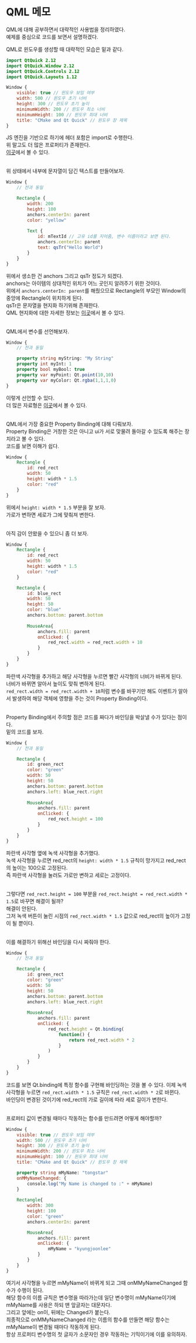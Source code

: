 # QML 메모  

QML에 대해 공부하면서 대략적인 사용법을 정리하였다.  
예제를 중심으로 코드를 보면서 설명하겠다.  

QML로 윈도우를 생성할 때 대략적인 모습은 밑과 같다.  
```qml
import QtQuick 2.12
import QtQuick.Window 2.12
import QtQuick.Controls 2.12
import QtQuick.Layouts 1.12

Window {
    visible: true // 윈도우 보임 여부
    width: 500 // 윈도우 초기 너비   
    height: 300 // 윈도우 초기 높이
    minimumWidth: 200 // 윈도우 최소 너비
    minimumHeight: 100 // 윈도우 최대 너비
    title: "CMake and Qt Quick" // 윈도우 창 제목
}
```
JS 엔진을 기반으로 하기에 헤더 포함은 import로 수행한다.  
위 말고도 더 많은 프로퍼티가 존재한다.  
[이곳](https://doc.qt.io/qt-5/qml-qtquick-window-window.html)에서 볼 수 있다.  
&nbsp;  

위 상태에서 내부에 문자열이 담긴 텍스트를 만들어보자.  
```qml
Window {
    // 전과 동일

    Rectangle {
        width: 200
        height: 100
        anchors.centerIn: parent
        color: "yellow"
        
        Text {
            id: mTextId // 고유 id를 지어줌, 변수 이름이라고 보면 된다.
            anchors.centerIn: parent
            text: qsTr("Hello World")
        }
    }
}
```
위에서 생소한 건 anchors 그리고 qsTr 정도가 되겠다.  
anchors는 아이템의 상대적인 위치가 어느 곳인지 알려주기 위한 것이다.  
위에서 ```anchors.centerIn: parent```를 해줬으므로 Rectangle의 부모인 Window의 중앙에 Rectangle이 위치하게 된다.  
qsTr은 문자열을 현지화 하기위해 존재한다.  
QML 현지화에 대한 자세한 정보는 [이곳](https://doc.qt.io/qt-5/qtquick-internationalization.html)에서 볼 수 있다.  
&nbsp;  

QML에서 변수를 선언해보자.  
```qml
Window {
    // 전과 동일

    property string myString: "My String"
    property int myInt: 1
    property bool myBool: true
    property var myPoint: Qt.point(10,10)
    property var myColor: Qt.rgba(1,1,1,0)
}
```
이렇게 선언할 수 있다.  
더 많은 자료형은 [이곳](https://doc.qt.io/qt-5/qtqml-typesystem-basictypes.html)에서 볼 수 있다.  
&nbsp;  

QML에서 가장 중요한 Property Binding에 대해 다뤄보자.  
Property Binding은 거창한 것은 아니고 ui가 서로 맞물려 돌아갈 수 있도록 해주는 장치라고 볼 수 있다.  
코드를 보면 이해가 쉽다.  
```qml
Window {
    Rectangle {
        id: red_rect
        width: 50
        height: width * 1.5
        color: "red"
    }
}
```
위에서 ```height: width * 1.5``` 부분을 잘 보자.  
가로가 변하면 세로가 그에 맞춰져 변한다.  
&nbsp;  

아직 감이 안왔을 수 있으니 좀 더 보자.  
```qml
Window {
    Rectangle {
        id: red_rect
        width: 50
        height: width * 1.5
        color: "red"
    }

    Rectangle {
        id: blue_rect
        width: 50
        height: 50
        color: "blue"
        anchors.bottom: parent.bottom
        
        MouseArea{           
            anchors.fill: parent
            onClicked: {
                red_rect.width = red_rect.width + 10
            }
        }
    }
}
```
파란색 사각형을 추가하고 해당 사각형을 누르면 빨간 사각형의 너비가 바뀌게 된다.  
너비가 바뀌면 알아서 높이도 맞춰 변하게 된다.  
```red_rect.width = red_rect.width + 10```처럼 변수를 바꾸기만 해도 이벤트가 알아서 발생하여 해당 객체에 영향을 주는 것이 Property Binding이다.  
&nbsp;  

Property Binding에서 주의할 점은 코드를 짜다가 바인딩을 박살낼 수가 있다는 점이다.  
밑의 코드를 보자.  
```qml
Window {
    // 전과 동일

    Rectangle {
        id: green_rect
        color: "green"
        width: 50
        height: 50
        anchors.bottom: parent.bottom        
        anchors.left: blue_rect.right
        
        MouseArea{           
            anchors.fill: parent
            onClicked: {
                red_rect.height = 100
            }
        }
    }
}
```
파란색 사각형 옆에 녹색 사각형을 추가했다.  
녹색 사각형을 누르면 red_rect의 ```height: width * 1.5``` 규칙이 망가지고 red_rect의 높이는 100으로 고정된다.  
즉 파란색 사각형을 눌러도 가로만 변하고 세로는 고정이다.  
&nbsp;  

그렇다면 ```red_rect.height = 100``` 부분을 ```red_rect.height = red_rect.width * 1.5```로 바꾸면 해결이 될까?  
해결이 안된다.  
그저 녹색 버튼이 눌린 시점의 ```red_rect.width * 1.5``` 값으로 red_rect의 높이가 고정이 될 뿐이다.  
&nbsp;  

이를 해결하기 위해선 바인딩을 다시 짜줘야 한다.  
```qml
Window {
    // 전과 동일

    Rectangle {
        id: green_rect
        color: "green"
        width: 50
        height: 50
        anchors.bottom: parent.bottom        
        anchors.left: blue_rect.right
        
        MouseArea{           
            anchors.fill: parent
            onClicked: {
                red_rect.height = Qt.binding(
                    function() {
                        return red_rect.width * 2
                    }
                )
            }
        }
    }
}
```
코드를 보면 Qt.binding에 특정 함수를 구현해 바인딩하는 것을 볼 수 있다.
이제 녹색 사각형을 누르면 ```red_rect.width * 1.5``` 규칙은 ```red_rect.width * 2```로 바뀐다.  
바인딩이 변경된 것이기에 red_rect의 가로 길이에 따라 세로 길이가 변한다.  
&nbsp;  

프로퍼티 값이 변경될 때마다 작동하는 함수를 만드려면 어떻게 해야할까?  
```qml
Window {
    visible: true // 윈도우 보임 여부
    width: 500 // 윈도우 초기 너비   
    height: 300 // 윈도우 초기 높이
    minimumWidth: 200 // 윈도우 최소 너비
    minimumHeight: 100 // 윈도우 최대 너비
    title: "CMake and Qt Quick" // 윈도우 창 제목

    property string mMyName: "tongstar"
    onMMyNameChanged: {
        console.log("My Name is changed to :" + mMyName)
    }
    
    Rectangle{
        width: 300
        height: 100
        color: "green"
        anchors.centerIn: parent

        MouseArea{          
            anchors.fill: parent
            onClicked: {
                mMyName = "kyungjoonlee"
            }
        }
    }
}
```
여기서 사각형을 누르면 mMyName이 바뀌게 되고 그때 onMMyNameChanged 함수가 수행이 된다.  
해당 함수의 이름 규칙은 변수명을 따라가는데 일단 변수명이 mMyName이기에 mMyName를 사용은 하되 맨 앞글자는 대문자다.  
그리고 앞에는 on이, 뒤에는 Changed가 붙는다.  
최종적으로 onMMyNameChanged 라는 이름의 함수를 만들면 해당 함수는 mMyName이 변경될 때마다 작동하게 된다.  
항상 프로퍼티 변수명의 첫 글자가 소문자인 경우 작동하는 기믹이기에 이를 유의하자.  